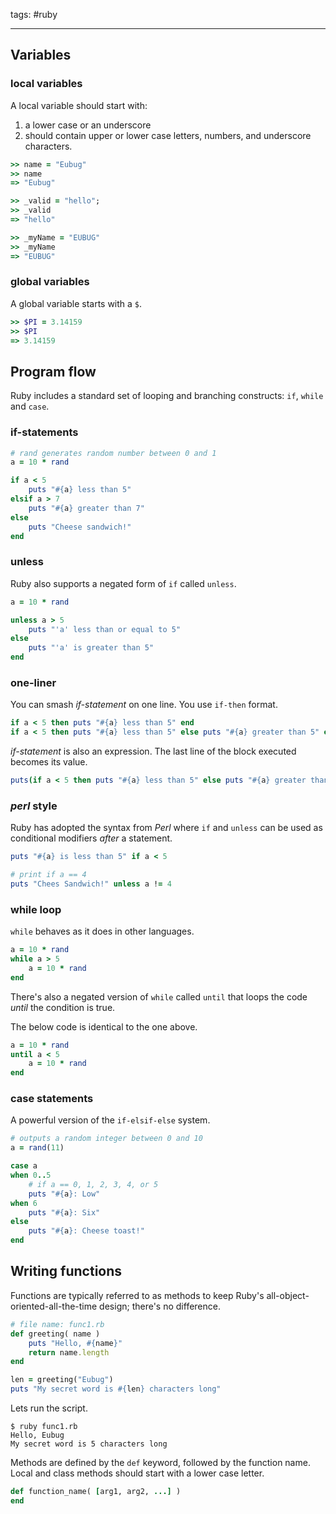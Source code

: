 tags: #ruby

<hr />

## Variables
### local variables
A local variable should start with:
1. a lower case or an underscore
2. should contain upper or lower case letters, numbers, and underscore characters.
```rb
>> name = "Eubug"
>> name
=> "Eubug"

>> _valid = "hello";
>> _valid
=> "hello"

>> _myName = "EUBUG"
>> _myName
=> "EUBUG"
```


### global variables
A global variable starts with a `$`.

```rb
>> $PI = 3.14159
>> $PI
=> 3.14159
```

## Program flow
Ruby includes a standard set of looping and branching constructs: `if`, `while` and `case`.

### if-statements
```rb
# rand generates random number between 0 and 1
a = 10 * rand

if a < 5
	puts "#{a} less than 5"
elsif a > 7
	puts "#{a} greater than 7"
else
	puts "Cheese sandwich!"
end
```

### unless 
Ruby also supports a negated form of `if` called `unless`.

```rb
a = 10 * rand

unless a > 5
	puts "'a' less than or equal to 5"
else
	puts "'a' is greater than 5"
end
```

### one-liner
You can smash *if-statement* on one line. You use `if-then` format.
```rb
if a < 5 then puts "#{a} less than 5" end
if a < 5 then puts "#{a} less than 5" else puts "#{a} greater than 5" end
```

*if-statement* is also an expression. The last line of the block executed becomes its value.

```rb
puts(if a < 5 then puts "#{a} less than 5" else puts "#{a} greater than 5" end)
```

### *perl* style

Ruby has adopted the syntax from *Perl* where `if` and `unless` can be used as conditional modifiers *after* a statement.
```rb
puts "#{a} is less than 5" if a < 5

# print if a == 4
puts "Chees Sandwich!" unless a != 4
```

### while loop
`while` behaves as it does in other languages.
```rb
a = 10 * rand
while a > 5
	a = 10 * rand
end
```

There's also a negated version of `while` called `until` that loops the code *until* the condition is true.

The below code is identical to the one above.
```rb
a = 10 * rand
until a < 5
	a = 10 * rand
end
```

### case statements
A powerful version of the `if-elsif-else` system.

```rb
# outputs a random integer between 0 and 10
a = rand(11)

case a
when 0..5
	# if a == 0, 1, 2, 3, 4, or 5
	puts "#{a}: Low"
when 6
	puts "#{a}: Six"
else
	puts "#{a}: Cheese toast!"
end
```

## Writing functions
Functions are typically referred to as methods to keep Ruby's all-object-oriented-all-the-time design; there's no difference.

```rb
# file name: func1.rb
def greeting( name )
	puts "Hello, #{name}"
	return name.length
end

len = greeting("Eubug")
puts "My secret word is #{len} characters long"
```

Lets run the script.
```shell
$ ruby func1.rb
Hello, Eubug
My secret word is 5 characters long
```

Methods are defined by the `def` keyword, followed by the  function name.
Local and class methods should start with a lower case letter.
```rb
def function_name( [arg1, arg2, ...] )
end
```